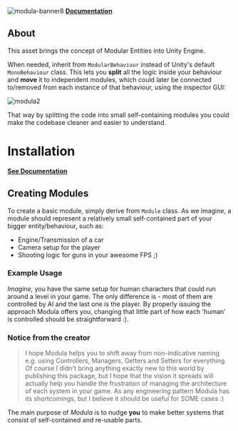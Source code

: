 ![modula-banner8](https://user-images.githubusercontent.com/26601205/157171576-6774cfdf-e63d-484e-a954-60717e3eb3ad.png)
[**Documentation**](http://modula.twistapps.com)
## About
This asset brings the concept of Modular Entities into Unity Engine.

When needed, inherit from `ModularBehaviour` instead of Unity's default `MonoBehaviour` class.
This lets you **split** all the logic inside your behaviour and **move** it to independent modules, which could later be connected to/removed from each instance of that behaviour, using the inspector GUI:

![modula2](https://user-images.githubusercontent.com/26601205/157162945-b4b174e2-c7ce-4d8c-af3d-d07a0f27f20b.gif)

That way by splitting the code into small self-containing modules you could make the codebase cleaner and easier to understand.

# Installation
**[See Documentation](http://modula.twistapps.com/install)**

## Creating Modules
To create a basic module, simply derive from `Module` class. As we imagine, a module should represent a relatively small self-contained part of your bigger entity/behaviour, such as:
- Engine/Transmission of a car
- Camera setup for the player
- Shooting logic for guns in your awesome FPS ;)
### Example Usage
_Imagine,_ you have the same setup for human characters that could run around a level in your game. The only difference is - most of them are controlled by AI and the last one is the player. By properly issuing the approach Modula offers you, changing that little part of how each 'human' is controlled should be straightforward :).

### Notice from the creator
> I hope Modula helps you to shift away from non-indicative naming e.g. using Controllers, Managers, Getters and Setters for everything. Of course I didn't bring anything exactly new to this world by publishing this package, but I hope that the vision it spreads will actually help you handle the frustration of managing the architecture of each system in your game. As any engineering pattern Modula has its shortcomings, but I believe it should be useful for SOME cases :)

The main purpose of _Modula_ is to nudge **you** to make better systems that consist of self-contained and re-usable parts.


